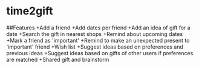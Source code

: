 # time2gift
##Features
+Add a friend
+Add dates per friend
+Add an idea of gift for a date
+Search the gift in nearest shops
+Remind about upcoming dates
+Mark a friend as 'important'
+Remind to make an unexpected present to 'important' friend
+Wish list
+Suggest ideas based on preferences and previous ideas
+Suggest ideas based on gifts of other users if preferences are matched 
+Shared gift and brainstorm 